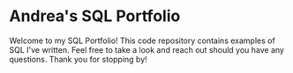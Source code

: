 # Andrea's SQL Portfolio
Welcome to my SQL Portfolio! This code repository contains examples of SQL I've written. Feel free to take a look and reach out should you have any questions. Thank you for stopping by!
